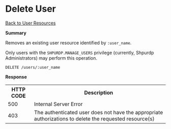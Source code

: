 
<!---
Licensed to the Apache Software Foundation (ASF) under one or more
contributor license agreements. See the NOTICE file distributed with
this work for additional information regarding copyright ownership.
The ASF licenses this file to You under the Apache License, Version 2.0
(the "License"); you may not use this file except in compliance with
the License. You may obtain a copy of the License at

http://www.apache.org/licenses/LICENSE-2.0

Unless required by applicable law or agreed to in writing, software
distributed under the License is distributed on an "AS IS" BASIS,
WITHOUT WARRANTIES OR CONDITIONS OF ANY KIND, either express or implied.
See the License for the specific language governing permissions and
limitations under the License.
-->

Delete User
=====

[Back to User Resources](user-resources.md)

**Summary**

Removes an existing user resource identified by <code>:user_name</code>. 
<p/><p/>
Only users with the <code>SHPURDP.MANAGE_USERS</code> privilege (currently, Shpurdp Administrators)
may perform this operation.

    DELETE /users/:user_name

**Response**

<table>
  <tr>
    <th>HTTP CODE</th>
    <th>Description</th>
  </tr>
  <tr>
    <td>500</td>
    <td>Internal Server Error</td>  
  </tr>
  <tr>
    <td>403</td>
    <td>The authenticated user does not have the appropriate authorizations to delete the requested resource(s)</td>  
  </tr>
</table>
